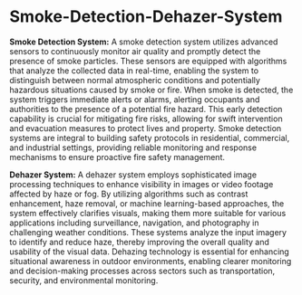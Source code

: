 # Smoke-Detection-Dehazer-System
**Smoke Detection System:**
A smoke detection system utilizes advanced sensors to continuously monitor air quality and promptly detect the presence of smoke particles. These sensors are equipped with algorithms that analyze the collected data in real-time, enabling the system to distinguish between normal atmospheric conditions and potentially hazardous situations caused by smoke or fire. When smoke is detected, the system triggers immediate alerts or alarms, alerting occupants and authorities to the presence of a potential fire hazard. This early detection capability is crucial for mitigating fire risks, allowing for swift intervention and evacuation measures to protect lives and property. Smoke detection systems are integral to building safety protocols in residential, commercial, and industrial settings, providing reliable monitoring and response mechanisms to ensure proactive fire safety management.

**Dehazer System:**
A dehazer system employs sophisticated image processing techniques to enhance visibility in images or video footage affected by haze or fog. By utilizing algorithms such as contrast enhancement, haze removal, or machine learning-based approaches, the system effectively clarifies visuals, making them more suitable for various applications including surveillance, navigation, and photography in challenging weather conditions. These systems analyze the input imagery to identify and reduce haze, thereby improving the overall quality and usability of the visual data. Dehazing technology is essential for enhancing situational awareness in outdoor environments, enabling clearer monitoring and decision-making processes across sectors such as transportation, security, and environmental monitoring.

